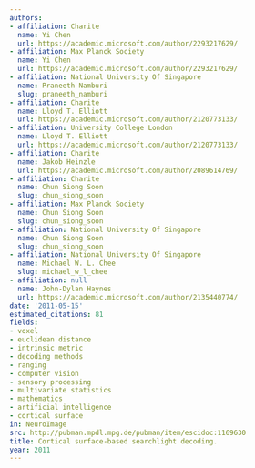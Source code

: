 ```yaml
---
authors:
- affiliation: Charite
  name: Yi Chen
  url: https://academic.microsoft.com/author/2293217629/
- affiliation: Max Planck Society
  name: Yi Chen
  url: https://academic.microsoft.com/author/2293217629/
- affiliation: National University Of Singapore
  name: Praneeth Namburi
  slug: praneeth_namburi
- affiliation: Charite
  name: Lloyd T. Elliott
  url: https://academic.microsoft.com/author/2120773133/
- affiliation: University College London
  name: Lloyd T. Elliott
  url: https://academic.microsoft.com/author/2120773133/
- affiliation: Charite
  name: Jakob Heinzle
  url: https://academic.microsoft.com/author/2089614769/
- affiliation: Charite
  name: Chun Siong Soon
  slug: chun_siong_soon
- affiliation: Max Planck Society
  name: Chun Siong Soon
  slug: chun_siong_soon
- affiliation: National University Of Singapore
  name: Chun Siong Soon
  slug: chun_siong_soon
- affiliation: National University Of Singapore
  name: Michael W. L. Chee
  slug: michael_w_l_chee
- affiliation: null
  name: John-Dylan Haynes
  url: https://academic.microsoft.com/author/2135440774/
date: '2011-05-15'
estimated_citations: 81
fields:
- voxel
- euclidean distance
- intrinsic metric
- decoding methods
- ranging
- computer vision
- sensory processing
- multivariate statistics
- mathematics
- artificial intelligence
- cortical surface
in: NeuroImage
src: http://pubman.mpdl.mpg.de/pubman/item/escidoc:1169630
title: Cortical surface-based searchlight decoding.
year: 2011
---
```


